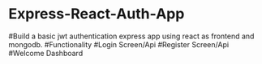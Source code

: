 # Express-React-Auth-App
#Build a basic jwt authentication express app using react as frontend and mongodb.
#Functionality
#Login Screen/Api
#Register Screen/Api
#Welcome Dashboard

